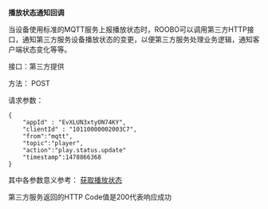 **播放状态通知回调**

当设备使用标准的MQTT服务上报播放状态时，ROOBO可以调用第三方HTTP接口，通知第三方服务设备播放状态的变更，以便第三方服务处理业务逻辑，通知客户端状态变化等等。

接口：第三方提供

方法： POST

请求参数：

```
{
    "appId" : "EvXLUN3xtyON74KY",
    "clientId" : "10110000002003C7",
    "from":"mqtt",
    "topic":"player",
    "action":"play.status.update"
    "timestamp":1478866368
}
```

其中各参数意义参考： [获取播放状态](/bo-fang-zhuang-tai/huo-qu-bo-fang-zhuang-tai.md)

第三方服务返回的HTTP Code值是200代表响应成功

